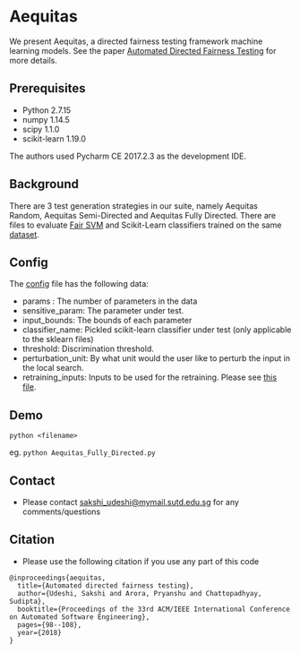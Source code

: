 # Aequitas

We present Aequitas, a directed fairness testing framework machine learning models. See the paper [Automated Directed Fairness Testing](https://arxiv.org/abs/1807.00468) for more details.



## Prerequisites

* Python 2.7.15
* numpy 1.14.5
* scipy 1.1.0
* scikit-learn 1.19.0

The authors used Pycharm CE 2017.2.3 as the development IDE.

## Background
There are 3 test generation strategies in our suite, namely Aequitas Random, Aequitas Semi-Directed and Aequitas Fully Directed. There are files to evaluate [Fair SVM](https://github.com/mbilalzafar/fair-classification) and Scikit-Learn classifiers trained on the same [dataset](http://archive.ics.uci.edu/ml/datasets/Adult).

## Config
The [config](config.py) file has the following data:

* params : The number of parameters in the data
* sensitive_param: The parameter under test.
* input_bounds: The bounds of each parameter
* classifier_name: Pickled scikit-learn classifier under test (only applicable to the sklearn files)
* threshold: Discrimination threshold.
* perturbation_unit: By what unit would the user like to perturb the input in the local search.
* retraining_inputs: Inputs to be used for the retraining. Please see [this file](Retrain_Example_File.txt).

## Demo
`python <filename>`

eg. `python Aequitas_Fully_Directed.py`

## Contact
* Please contact sakshi_udeshi@mymail.sutd.edu.sg for any comments/questions


## Citation 
* Please use the following citation if you use any part of this code

```
@inproceedings{aequitas,
  title={Automated directed fairness testing},
  author={Udeshi, Sakshi and Arora, Pryanshu and Chattopadhyay, Sudipta},
  booktitle={Proceedings of the 33rd ACM/IEEE International Conference on Automated Software Engineering},
  pages={98--108},
  year={2018}
}
```



